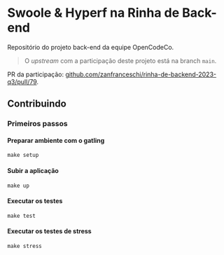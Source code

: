 # Swoole & Hyperf na Rinha de Back-end

Repositório do projeto back-end da equipe OpenCodeCo.

> O *upstream* com a participação deste projeto está na branch `main`.

PR da participação: [github.com/zanfranceschi/rinha-de-backend-2023-q3/pull/79](https://github.com/zanfranceschi/rinha-de-backend-2023-q3/pull/79).

## Contribuindo

### Primeiros passos

#### Preparar ambiente com o gatling
```shell
make setup
```

#### Subir a aplicação
```shell
make up
```

#### Executar os testes
```shell
make test
```

#### Executar os testes de stress
```shell
make stress
```

